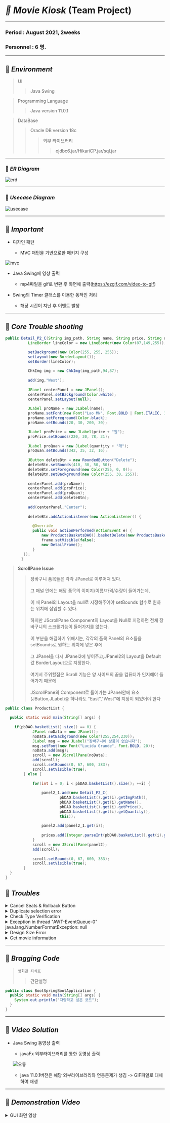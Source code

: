 # _🎥 Movie Kiosk_ (Team Project)    
***
### Period : August 2021,  2weeks
### Personnel : 6   명.  
***
## 📌 _Environment_       
> UI
> > Java Swing

> Programming Language
> > Java version 11.0.1

> DataBase
> > Oracle DB version 18c
> > > 외부 라이브러리
> > > > ojdbc6.jar/HikariCP.jar/sql.jar
***
### 📌 _ER Diagram_
![erd](https://user-images.githubusercontent.com/84116965/129391140-79714a8c-9b84-44e0-84d0-d9c5f5ad916e.png)
***   
### 📌 _Usecase Diagram_  
   
   ![usecase](https://user-images.githubusercontent.com/84116965/129388756-5ee5683e-bd54-4be5-958f-33405dd59fb1.png)

   
*** 
## 📌 _Important_

- 디자인 패턴

  - MVC 패턴을 기반으로한 패키지 구성

![mvc](https://user-images.githubusercontent.com/84116965/129394319-e93b844f-7ddc-4608-b708-b31ccc3b31bb.png)

- Java Swing에 영상 출력

  - mp4파일을 gif로 변환 후 화면에 출력(https://ezgif.com/video-to-gif)



- Swing의 Timer 클래스를 이용한 동적인 처리

  - 해당 시간이 지난 후 이벤트 발생
***
## 📌 _Core Trouble shooting_   
```java
public Detail_P2_C(String img_path, String name, String price, String quantity, JFrame frame) {
	      LineBorder lineColor = new LineBorder(new Color(87,149,255));

	      setBackground(new Color(255, 255, 255));
	      setLayout(new BorderLayout());
	      setBorder(lineColor);
	      
	      ChkImg img = new ChkImg(img_path,94,87);
	      
	      add(img,"West");
	      
	      JPanel centerPanel = new JPanel();
	      centerPanel.setBackground(Color.white);
	      centerPanel.setLayout(null);
	      
	      JLabel proName = new JLabel(name);
	      proName.setFont(new Font("Lao MN", Font.BOLD | Font.ITALIC, 15));
	      proName.setForeground(Color.black);
	      proName.setBounds(20, 30, 200, 30);

	      JLabel proPrice = new JLabel(price + "원");
	      proPrice.setBounds(220, 30, 78, 31);
	      
	      JLabel proQuan = new JLabel(quantity + "개");
	      proQuan.setBounds(342, 35, 32, 16);
	      
	      JButton deleteBtn = new RoundedButton("Delete");
	      deleteBtn.setBounds(410, 30, 50, 50);
	      deleteBtn.setForeground(new Color(255, 0, 0));
	      deleteBtn.setBackground(new Color(255, 30, 255));
	      
	      centerPanel.add(proName);
	      centerPanel.add(proPrice);
	      centerPanel.add(proQuan);
	      centerPanel.add(deleteBtn);
	     
	      add(centerPanel,"Center");
	      
	      deleteBtn.addActionListener(new ActionListener() {
			
			@Override
			public void actionPerformed(ActionEvent e) {
				new ProductsBasketsDAO().basketDelete(new ProductsBasket(proName.getText()));
				frame.setVisible(false);
				new DetailFrame();
			}
		});
	   }
```
> __ScrollPane Issue__
> > 장바구니 품목들은 각각 JPanel로 이루어져 있다.<br>   
그 패널 안에는 해당 품목의 이미지/이름/가격/수량이 들어가는데,<br>    
이 때 Panel의 Layout을 null로 지정해주어야 setBounds 함수로 원하는 위치에 삽입할 수 있다.<br>      
하지만 JScrollPane Component의 Layout을 Null로 지정하면 전체 장바구니의 스크롤기능이 들어가지를 않는다.<br>      
이 부분을 해결하기 위해서는, 각각의 품목 Panel의 요소들을 setBounds로 원하는 위치에 넣은 후에<br>      
그 JPanel을 다시 JPanel2에 넣어주고,JPanel2의 Layout을 Default값 BorderLayout으로 지정한다.<br>      
여기서 주위할점은 Scroll 기능은 양 사이드의 끝을 컴퓨터가 인지해야 들어가기 때문에<br>      
JScrollPane의 Component로 들어가는 JPanel안에 요소(JButton,JLabel)중 하나라도 "East","West"에 지정이 되있어야 한다<br>

```java
public class ProductList {

  public static void main(String[] args) {
  	
    if(pbDAO.basketList().size() == 0) {
			JPanel noData = new JPanel();
			noData.setBackground(new Color(255,254,230));
			JLabel msg = new JLabel("장바구니에 상품이 없습니다");
			msg.setFont(new Font("Lucida Grande", Font.BOLD, 20));
			noData.add(msg);
			scroll = new JScrollPane(noData);
			add(scroll);
			scroll.setBounds(0, 67, 600, 383);
			scroll.setVisible(true);
		} else {
			
			for(int i = 0; i < pbDAO.basketList().size(); ++i) {
				
				panel2_1.add(new Detail_P2_C(
						pbDAO.basketList().get(i).getImgPath(),
						pbDAO.basketList().get(i).getName(),
						pbDAO.basketList().get(i).getPrice(),
						pbDAO.basketList().get(i).getQuantity(),
						this));
				
				panel2.add(panel2_1.get(i));
				
				prices.add(Integer.parseInt(pbDAO.basketList().get(i).getPrice()));
			}
			scroll = new JScrollPane(panel2);
			add(scroll);
			
			scroll.setBounds(0, 67, 600, 383);
			scroll.setVisible(true);
		}
  }
}
```
## 📝  _Troubles_   
<details>
	<summary>Cancel Seats & Rollback Button</summary>      
	
> Problem
> > 좌석을 고르는 과정에서 좌석을 선택한 후 마음이 바뀌어서 골랐던 것을 취소하기 위해 <br>한 번 더 클릭하면 원래의 색으로 돌아와야 했으나 버튼의 색깔을 받아오는 메서드를 찾지 못해 막혔었습니다.
> > > Solution 
> > > >각 버튼이 현재 선택이 되었는지 안되었는지 담아둘 배열을 전역변수로 만들어 두어 상태를 확인할 수 있다면 될 것이라고 생각했습니다<br> 클래스에 boolean 타입의 배열을 만든뒤 false상태에서 클릭을 했을 경우 해당 index의 값을 true로 바꿔주고 색깔을 바꿔주었으며<br> true에서 다시 클릭을 했을 경우 false로 바꾼 뒤 원래의 색깔로 나오게 만들었습니다.

```java
	if(SeatChoice_1.th1e_btn_selected[index - 1])
         {
            SeatChoice_1.th1e_btn_selected[index - 1] = false;
            btn.setBackground(new Color(0x404040));
            SeatChoice_1.selected_cnt--;
            SeatChoice_1.ticket_price -= SeatChoice_1.th1e_btn_price[index - 1];
            SeatChoice_1.price_label.setText("일반: " + (PeopleCheck.adult_cnt + PeopleCheck.child_cnt + PeopleCheck.old_cnt) + "              " + "장애인: " + PeopleCheck.disable_cnt + "              " + "가격: " + SeatChoice_1.ticket_price);

         }
         else
         {
            if(SeatChoice_1.peoples > SeatChoice_1.selected_cnt)
            {
               SeatChoice_1.th1e_btn_selected[index - 1] = true;
               btn.setBackground(new Color(0xFF3333));
               SeatChoice_1.selected_cnt++;
               SeatChoice_1.ticket_price += SeatChoice_1.th1e_btn_price[index - 1];
               SeatChoice_1.price_label.setText("일반: " + (PeopleCheck.adult_cnt + PeopleCheck.child_cnt + PeopleCheck.old_cnt) + "              " + "장애인: " + PeopleCheck.disable_cnt + "              " + "가격: " + SeatChoice_1.ticket_price);
            }
	
```

</details> 

<details>
	<summary>Duplicate selection error</summary>
	
> Problem
> > 인원수를 고르는 과정에서 인원수를 클릭한 뒤 마음이 바뀌어 다른 영화를 선택했을 때 <br>인원수를 고르는 프레임에 기존에 클릭돼있던 버튼이 그대로 클릭되어있는 문제를 겪었었습니다
> > > Solution 
> > > > 매번 인원수를 고르는 프레임이 떴을때 마다 버튼들을 초기화해준다면 해결이 될 것이라고 생각했습니다<br>인원수를 고르다가 또는 좌석을 고르다가 다른 영화를 보고 싶어진 경우 이전으로 돌아가도 항상 0명에 버튼이 체크돼있도록 만들었습니다

```java
for(int i = 1; i < btns1.size(); i++) {
				adult_btn.get(i).setBackground(new Color(0x404040));
				child_btn.get(i).setBackground(new Color(0x404040));
				disable_btn.get(i).setBackground(new Color(0x404040));
				old_btn.get(i).setBackground(new Color(0x404040));
			}
			adult_cnt = 0;
			child_cnt = 0;
			disable_cnt = 0;
			old_cnt = 0;
			pre_adult_btn_num = 0;
			now_adult_btn_num = 0;
			pre_child_btn_num = 0;
			now_child_btn_num = 0;
			pre_disable_btn_num = 0;
			now_disable_btn_num = 0;
			pre_old_btn_num = 0;
			now_old_btn_num = 0;

		adult_btn.get(0).setBackground(new Color(0xCC0066));
		child_btn.get(0).setBackground(new Color(0xCC0066));
		disable_btn.get(0).setBackground(new Color(0xCC0066));
		old_btn.get(0).setBackground(new Color(0xCC0066));
	
```

</details>
	
<details>
	<summary>Check Type Verification</summary>   
	
> Problem
> > 좌석 선택중 장애인석의 숫자는 한정적인데 장애인이 아닌 사람이 장애인석을 예약하는 경우 오류 메시지를 띄워야 된다고 생각했으나<br> 사람 인원 중에서 장애인의 숫자를 알 수가 없어서 문제였습니다
> > > Solution 
> > > > 인원수를 전체인원이 아닌 장애인 인원을 변수에 따로 저장해두어 인원 수를 확인하면 될 것이라고 생각했습니다<br>장애인 인원수보다 많은 수를 예약하려고 하면 에러 메시지를 나오게 설정해두어서 장애인석은 장애인만 예약할 수 있게 했습니다

```java
if(PeopleCheck.disable_cnt == 0)
                  {
                     ErrorFrame frame = new ErrorFrame();
                     frame.getContentPane().setBackground(new Color(0x404040));
                     frame.setDefaultOptions();
                     JLabel label = new JLabel();
                     label.setText("장애인만 예약 가능합니다.");
                     label.setFont(new Font("돋움", Font.PLAIN|Font.BOLD, 30));
                     label.setForeground(Color.white);
                     label.setHorizontalAlignment(JLabel.CENTER);
                     frame.add(label);
                  }
                  else
                  {
                     if(PeopleCheck.disable_cnt > SeatChoice_1.disable_btn_cnt)
                     {
                        SeatChoice_1.th1a_btn_selected[index - 1] = true;
                        btn.setBackground(new Color(0xFF3333));
                        SeatChoice_1.disable_btn_cnt++;
                        SeatChoice_1.selected_cnt++;
                        SeatChoice_1.ticket_price += SeatChoice_1.th1a_btn_price[index - 1];
                        SeatChoice_1.price_label.setText("일반: " + (PeopleCheck.adult_cnt + PeopleCheck.child_cnt + PeopleCheck.old_cnt) + "              " + "장애인: " + PeopleCheck.disable_cnt + "              " + "가격: " + SeatChoice_1.ticket_price);
                     }
                     else
                     {
                        ErrorFrame frame = new ErrorFrame();
                        frame.getContentPane().setBackground(new Color(0x404040));
                        frame.setDefaultOptions();
                        JLabel label = new JLabel();
                        label.setText("장애인만 예약 가능합니다.");
                        label.setFont(new Font("돋움", Font.PLAIN|Font.BOLD, 30));
                        label.setForeground(Color.white);
                        label.setHorizontalAlignment(JLabel.CENTER);
                        frame.add(label);
                     }
	
```

</details>

<details>
	<summary>Exception in thread "AWT-EventQueue-0" java.lang.NumberFormatException: null</summary>    
	
> Problem
> > 생성자에서 date(일별 날짜) 값을 받아온 후 달력에서 날짜의 숫자가 한 자리일 때 앞에 "0"이 붙여질 수 있도록 생성해놓은
 getSales() 함수에서 date값을 사용해야 하는데, 생성자에 선언한 date 이전에 getSales() 함수를 불러왔기 때문에 null값이 나온다.
> > > Solution 
> > > > this.date = date; 밑에 getSales();를 입력해주어야 오류가 해결이 된다.

```java
public S2Panel3(String date) {
		this.date = date;
		getSales();
		setBackground(Color.CYAN);
		setBounds(12, 229, 362, 134);
		setLayout(null);
		l1 = new JLabel("상 품");
		l2 = new JLabel("수량 : " + count);
		l3 = new JLabel("가격 : " + sales);
		
		l1.setFont(new Font("굴림", Font.PLAIN, 50));
		l1.setHorizontalAlignment(SwingConstants.CENTER);
		l1.setBounds(12, 10, 140, 114);
		
		l2.setFont(new Font("굴림", Font.PLAIN, 20));
		l2.setBounds(164, 10, 200, 50);
		
		l3.setFont(new Font("굴림", Font.PLAIN, 20));
		l3.setBounds(164, 70, 200, 50);
		
		add(l1);
		add(l2);
		add(l3);
	}
	
```

</details>
	
<details>
	<summary>Design Size Error</summary>

- 상품들을 타입별로 나눠서 버튼으로 만들어주는 메소드들이다.
- 처음에는 버튼에 이미지와 글(가격, 이름)로 두개로만 메소드를 나눠서 했었다.
- 두개로만 했을때는 이미지의 사이즈를 줄이는데 제각각으로 바껴서 디자인에 오류가 생겼다.
- 또한 버튼에 글 작성하는 방법이 JLabel이 있었는데 JLabel로 여러개 나눠서 하는것보다 <br>html로 하는 방법이 효율적이라 생각해서 html로 만들어주는 메소드를 만들었다.
   
```java
/**
	products들의 이름과 가격를 gui에 보여주기위해 html를 활용해 text를 만들었다.
	@param name : 제품들 이름
	@param price : 제품들 가격
	@return : ArrayList<String>
 */
public ArrayList<String> p_text(ArrayList<String> name, ArrayList<Integer> price) {
	ArrayList<String> result = new ArrayList<>();
	
    for (int i = 0; i < name.size(); ++i) {
		DecimalFormat formatter = new DecimalFormat("###,###");	
		result.add("<HTML>" + name.get(i) + "<br>" + formatter.format(price.get(i)) + "원</HTML>");
	}
	return result;
}
	
/**
	ImageIcon ArrayList에 img_path의 사진을 넣어준다.
	img사이즈도 줄어줌
	@param image_paths : 여러 이미지 path들이 들어가 있음
	@return ArrayList<ImageIcon>
*/
public ArrayList<ImageIcon> makeImageIconArray(ArrayList<String> image_paths) {
	ArrayList<ImageIcon> icons = new ArrayList<>();
    
	for (String path : image_paths) {
		ImageIcon originIcon = new ImageIcon(path);
		Image resizeIcon = originIcon.getImage().getScaledInstance(150, 150, Image.SCALE_SMOOTH);
		
		icons.add(new ImageIcon(resizeIcon));
	}
	return icons;
}

/**
	img와 위에서 만든 name, price있는 text를 가지고 여러개의 버튼 만들기
	@param icons : 각각의 제품 img들이 들어있다.
	@param texts : 각각의 제품 name, price들이 들어있다.
	@return ArrayList<JButton>
*/
public ArrayList<JButton> btn_list(ArrayList<ImageIcon> icons, ArrayList<String> texts){
	ArrayList<JButton> btns = new ArrayList<>();
	
	for (int i = 0; i < icons.size(); ++i) {
		btns.add(new JButton(texts.get(i),icons.get(i)));
		btns.get(i).setBackground(Color.white);
	}
	return btns;
}

/**
 	타입에 맞는 products들의 정보 가져와서 ArrayList에 담아주기
 	@param products ArrayList에 제품 정보 담기
	@param typeName 선택된 상품 type
	@return ArrayList<Products>
*/
public ArrayList<Products> typeOfproduct(ArrayList<Products> products, String typeName){
	ArrayList<Products> array = new ArrayList<>();

	for (int i = 0; i < products.size(); ++i) {
		if (products.get(i).getType().equals(typeName)) {
			array.add(products.get(i));
		}
	}
	return array;
}
```

</details>
	
<details>
	<summary>Get movie information</summary>

> Problem
> > 영화 시간을 선택하면 그에 따른 영화 정보와 다른 정보들이 같이 와야 하는 상황이 있었는데<br>
버튼에서 가져올 수 있는것은 영화가 시작하는 시간 하나라서 이것으로 다른 정보들을 연결해서 찾기가 어려웠다<br> 
만약 같은 시간대에 상영하는 다른 영화들이 존재하면 어떤 영화의 시간인지 알 수 없기에 원하는 정보를 얻을 수 없었다<br>
> > > Solution 
> > > > 버튼을 만들 때 영화마다 영화 정보가 담겨있는 클래스를 따로 만들어서 <br>
버튼의 리스너 기능을 추가할 때 그에 맞는 영화 클래스 정보를 담아 놓는 방법을 선택했다<br>
1번 영화를 선택하면 버튼이 구현되어 있는 클래스 자체에 1번 영화의 정보를 담아 놓고
시간 정보는 버튼의 이름에 설정해놓은 다음<br>
버튼을 클릭하면 1번 영화가 담겨져 있는 클래스로 넘어가고<br>
클래스에는 이미 데이터베이스에서 가져온 시간 정보와 영화 정보들이 담겨 있기에<br>
시간대를 비교해서 해당 영화가 가지고 있는 다른 정보들을 가져오는 방식을 사용했다<br>
   
```java
public class BlackWidow implements ActionListener {
   
   JButton btn;
   
   ArrayList<Movies> movies = new DBList().moviesList();
   ArrayList<Timetables> timeTables = new DBList().timeTablesList();
   
   
   public BlackWidow(JButton btn) {
      this.btn = btn;
   }
   
   public void showInfo() {
      int pri=0;
      for(int i=0; i<timeTables.size(); i++) {
         if(timeTables.get(i).getM_code()==3 && timeTables.get(i).getT_start().equals(btn.getText())) {
            pri = i;
         }
      }
      
      SelectMovieMain.movie_name = movies.get(2).getM_name();
      SelectMovieMain.movie_start_time =  Integer.parseInt(timeTables.get(pri).getT_start().substring(0, 2));
      SelectMovieMain.time_code = timeTables.get(2).getT_code();
      
      PeopleCheck.th_num_check = timeTables.get(pri).getT_name().charAt(0) - '0';
      PeopleCheck.time = timeTables.get(pri).getT_code();
      
   }
   
   public void actionPerformed(ActionEvent e) {
      showInfo();
      PeopleCheck frame = new PeopleCheck();
      frame.getContentPane().setBackground(new Color(0x404040));
      frame.setDefaultOptions();
      
   }   
}
	
```

</details>

***  

## 🔆 _Bragging Code_    

> `영화관 좌석표`
> > 간단설명   
```java
public class BootSpringBootApplication {
  public static void main(String[] args) {
    System.out.println("자랑하고 싶은 코드");
  }
}
```   
 
*** 

## 📌 _Video Solution_
- Java Swing 동영상 출력

  - javaFx 외부라이브러리를 통한 동영상 출력
  
  ![오류](https://user-images.githubusercontent.com/84116965/129397173-add4f35f-7aec-4145-b7d3-75567cd09e58.png)
 
  - java 11.0.1버전은 해당 외부라이브러리와 연동문제가 생김 -> GIF파일로 대체하여 재생	
	
*** 

## 📸 _Demonstration Video_   
<details>
<summary>GUI 화면 영상</summary>
<div markdown="1">

영상삽입  


</div>
</details>   





